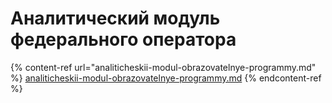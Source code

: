 # Аналитический модуль федерального оператора

{% content-ref url="analiticheskii-modul-obrazovatelnye-programmy.md" %}
[analiticheskii-modul-obrazovatelnye-programmy.md](analiticheskii-modul-obrazovatelnye-programmy.md)
{% endcontent-ref %}
